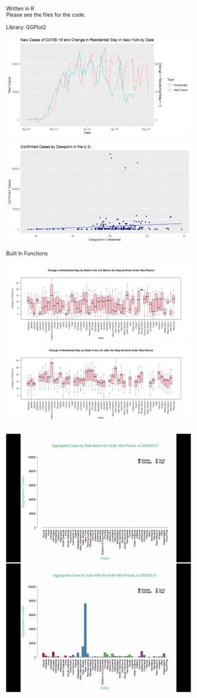 Written in R  
Please see the files for the code.
<br/>
<br/>
Library: GGPlot2
<br/>
<br/>
![dual line plot with offset, ggplot2](https://github.com/jojuno/EDA/blob/master/new%20cases%20and%20change%20in%20residential%20in%20new%20york%20by%20date%20offset.png)
<br/>
<br/>
![scatterplot, ggplot2](https://github.com/jojuno/EDA/blob/master/confirmed%20cases%20by%20dewpoint%20in%20the%20U.S..png)
<br/>
<br/>
Built In Functions
<br/>
<br/>
![boxplot before order](https://github.com/jojuno/EDA/blob/master/change%20in%20residential%20stay%20by%20state%20in%20the%20U.S.%20before%20the%20stay-at-home%20order%20was%20placed.png) 
![boxplot after order](https://github.com/jojuno/EDA/blob/master/change%20in%20residential%20stay%20by%20state%20in%20the%20U.S.%20after%20the%20stay-at-home%20order%20was%20placed.png) 
<br/>
<br/>
<p float="left">
  <img src="time series before the order agg cases.gif" width="600" height="350"/>
  <img src="time series after the order agg cases.gif" width="600" height="350"/>
</p>

